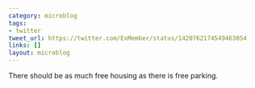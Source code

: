 ```yaml
---
category: microblog
tags:
- twitter
tweet_url: https://twitter.com/ExMember/status/1420762174549463054
links: []
layout: microblog
---
```

There should be as much free housing as there is free parking.
